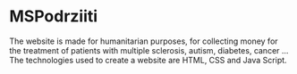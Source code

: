 # MSPodrziiti
The website is made for humanitarian purposes, for collecting money for the treatment of patients with multiple sclerosis, autism, diabetes, cancer ... The technologies used to create a website are HTML, CSS and Java Script.
